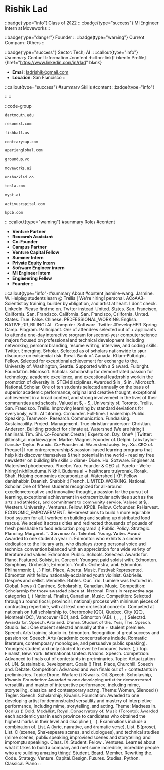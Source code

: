 # Rishik Lad
::badge{type="info"}
Class of 2022
::
::badge{type="success"}
Ml Engineer Intern at Moveworks
::

::badge{type="danger"}
Founder
::
::badge{type="warning"}
Current Company: Others
::

::badge{type="success"}
Sector: Tech; AI
::
::callout{type="info"}
#summary
Contact Information
#content
:button-link[LinkedIn Profile]{href="https://www.linkedin.com/in/rlad" blank}
- **Email**: ladrishik@gmail.com
- **Location**: San Francisco
::

::callout{type="success"}
#summary
Skills
#content
::badge{type="info"}

::
::

::code-group
```bash [Dartmouth College]
dartmouth.edu
```
```bash [Resonext Communications]
resonext.com
```
```bash [Fishball]
fishball.us
```
```bash [Contrary]
contrarycap.com
```
```bash [Aperian Global]
aperianglobal.com
```
```bash [Ground Up Ventures]
groundup.vc
```
```bash [Moveworks]
moveworks.ai
```
```bash [Unshackled]
unshackled.co
```
```bash [Tesla]
tesla.com
```
```bash [Myst AI]
myst.ai
```
```bash [Activus Capital Partners]
activuscapital.com
```
```bash [Kleiner Perkins Caufield & Byers]
kpcb.com
```
::
::callout{type="warning"}
#summary
Roles
#content
- **Venture Partner**
- **Research Assistant**
- **Co-Founder**
- **Campus Partner**
- **Venture Capital Fellow**
- **Summer Intern**
- **Private Equity Intern**
- **Software Engineer Intern**
- **Ml Engineer Intern**
- **Engineering Fellow**
- **Founder**
::

::callout{type="info"}
#summary
About
#content
jasmine-wang. Jasmine. W. Helping students learn @ Trellis | We're hiring! personal. ACoAAB- Scientist by training, builder by obligation, and artist at heart. I don't check. LinkedIn. Please find me on. Twitter instead: United. States. San. Francisco, California. San. Francisco. California. San. Francisco, California, United. States. True. False. Chinese. PROFESSIONAL_WORKING. English. NATIVE_OR_BILINGUAL. Computer. Software. Twitter #DevelopHER. Spring. Camp. Program. Participant. One of attendees selected out of + applicants to attend a one-day interactive program for second-year computer science majors focused on professional and technical development including networking, personal branding, resume writing, interview, and coding skills. Twitter. Emerging. Scholar. Selected as of scholars nationwide to spur discourse on existential risk. Royal. Bank of. Canada. Killam-Fulbright. Fellow. Selected for exceptional achievement for exchange to the. University of. Washington, Seattle. Supported with a $ award. Fulbright. Foundation. Microsoft. Scholar. Scholarship for demonstrated passion for technology, academic excellence, and exceptional leadership work in the promotion of diversity in. STEM disciplines. Awarded $ in , $ in . Microsoft. National. Scholar. One of ten students selected annually on the basis of superior academic performance, original and creative thought, exceptional achievement in a broad context, and strong involvement in the lives of their communities and schools. Valued at $, - $,. University of. Toronto. Trellis. San. Francisco. Trellis. Improving learning by standard deviations for everybody, with. AI tutoring. Cofounder. Full-time. Leadership. Public. Speaking. Teamwork. Research. Communication. Fundraising. Sustainability. Project. Management. True christian-anderson- Christian. Anderson. Building product for climate at. Watershed (We are hiring!) tianlinshi. Tim. Shi. Co-Founder. Cresta | Experts on. Day. One® | Twitter: @timshi_ai markiewagner. Markie. Wagner. Founder of. Delphi. Labs taylor-francis- Taylor. Francis. Co-Founder at. Watershed xuivy. Ivy. Xu. CEO of. Prequel | I run entrepreneurship & passion-based learning programs that help kids discover themselves & their potential in the world - read my free newsletter on building life skills ↓ diane- Diane. Hu. Software. Engineer at. Watershed phoebexyao. Phoebe. Yao. Founder & CEO at. Pareto - We’re hiring! nikhilbuduma. Nikhil. Buduma ai + healthcare trulyronak. Ronak. Shah. Helping companies decarbonize at. Watershed | KP. Fellow danishabbir. Daanish. Shabbir :) French. LIMITED_WORKING. National. Scholar. One of fifteen students recognized for all-around excellence:creative and innovative thought, a passion for the pursuit of learning, exceptional achievement in extracurricular activities such as the arts and athletics, and commitment to community service. Valued at $,. Western. University . Ventures. Fellow. KPCB. Fellow. Cofounder. ReHarvest. ECONOMIC_EMPOWERMENT. ReHarvest aims to build a more equitable food system for all. I worked on building and scaling up distributed food rescue. We scaled it across cities and redirected thousands of pounds of fresh perishable to food education programs! :) Public. Policy. Strategic. Planning. Margaret. T. Stevenson's. Talented. Young. Writer. Award. Awarded to one student a year in. Edmonton who exhibits a sincere dedication to the literary arts, who displays strong personal voice and technical convention balanced with an appreciation for a wide variety of literature and values. Edmonton. Public. Schools. Selected. Awards for. Piano. Featured. Soloist, in. Concert: Youngest paid soloist with. Edmonton. Symphony. Orchestra, Edmonton. Youth. Orchestra, and. Edmonton. Philharmonic (, , ) First. Place, Alberta. Music. Festival: Represented. Edmonton with fellow nationally-acclaimed youth violinist. Gabrielle. Desprès and cellist. Mendelle. Robles. Our. Trio. Lumière was featured in. Global. News () Canimex. Scholarship, Canadian. Music. Competition: Scholarship for those awarded place at. National. Finals in respective age categories (, ) National. Finalist, Canadian. Music. Competition: Selected through a round (local, provincial, national) process with minimum pieces of contrasting repertoire, with at least one orchestral concerto. Competed at nationals on full scholarship to. Sherbrooke (QC), Quebec. City (QC), Montreal (QC), Vancouver (BC), and. Edmonton (AB). (, , , , ) Selected. Awards for. Speech. Arts and. Drama. Student of the. Year, The. Speech. Studio. Inc.: One student selected annually at the + student premiere. Speech. Arts training studio in. Edmonton. Recognition of great success and passion for. Speech. Arts (academic concentrations include. Romantic literature, contemporary monologue, and persuasive public speaking). Youngest student and only student to ever be honoured twice. (, ) Top. Finalist, New. York. International. United. Nations. Speech. Competition: Advanced to finals out of contestants in preliminaries. Topic: Actualization of. UN. Sustainable. Development. Goals () First. Place, Churchill. Speech and. Debate. Competition: Advanced and won finals out of + contestants in preliminaries. Topic: Drone. Warfare () Kiwanis. Oil. Speech. Scholarship, Kiwanis. Foundation: Awarded to one developing artist for demonstrated versatility and master of interpretive performance, including mime, storytelling, classical and contemporary acting. Theme: Women, Silenced () Tegler. Speech. Scholarship, Kiwanis. Foundation: Awarded to one developing artist for demonstrated versatility and mastery of interpretive performance, including mime, storytelling, and acting. Theme: Madness in. Genius () Gold. Medallist, Royal. Conservatory of. Music (Toronto): Awarded each academic year in each province to candidates who obtained the highest marks in their level and discipline (, , ). Examinations include a combination of. List. A (lyric, narrative, and dramatic verse), List. B (prose), List. C (scenes, Shakespeare scenes, and duologues), and technical studies (mime scenes, public speaking, improvised scenes and storytelling, and impromptu speaking). Class. IX. Student. Fellow . Ventures. Learned about what it takes to build a company and met some incredible, incredible people who are building amazing things! Student. Board. Member. Rewriting the. Code. Strategy. Venture. Capital. Design. Futures. Studies. Python. Classical. Piano
::
